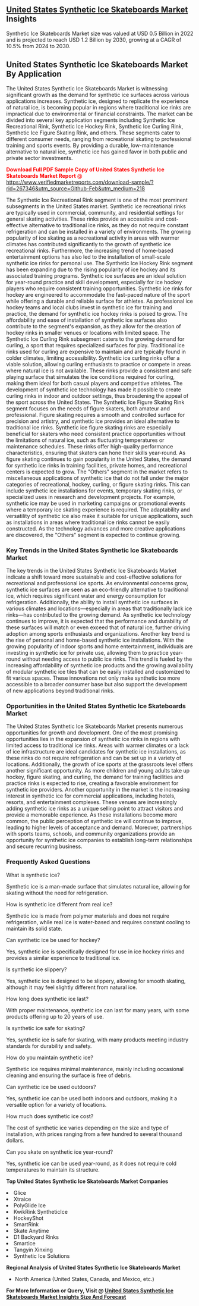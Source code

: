 <h2><a href="https://www.verifiedmarketreports.com/download-sample/?rid=267346&amp;utm_source=Github-Feb&amp;utm_medium=218" target="_blank">United States Synthetic Ice Skateboards Market</a> Insights</h2><p>Synthetic Ice Skateboards Market size was valued at USD 0.5 Billion in 2022 and is projected to reach USD 1.2 Billion by 2030, growing at a CAGR of 10.5% from 2024 to 2030.</p><p><div> <h2>United States Synthetic Ice Skateboards Market By Application</h2> The United States Synthetic Ice Skateboards Market is witnessing significant growth as the demand for synthetic ice surfaces across various applications increases. Synthetic ice, designed to replicate the experience of natural ice, is becoming popular in regions where traditional ice rinks are impractical due to environmental or financial constraints. The market can be divided into several key application segments including Synthetic Ice Recreational Rink, Synthetic Ice Hockey Rink, Synthetic Ice Curling Rink, Synthetic Ice Figure Skating Rink, and others. These segments cater to different consumer needs, ranging from recreational skating to professional training and sports events. By providing a durable, low-maintenance alternative to natural ice, synthetic ice has gained favor in both public and private sector investments. <p><p><span class=""><span style="color: #ff0000;"><strong>Download Full PDF Sample Copy of United States Synthetic Ice Skateboards Market Report</strong> @ </span><a href="https://www.verifiedmarketreports.com/download-sample/?rid=267346&amp;utm_source=Github-Feb&amp;utm_medium=218" target="_blank">https://www.verifiedmarketreports.com/download-sample/?rid=267346&amp;utm_source=Github-Feb&amp;utm_medium=218</a></span></p></p> The Synthetic Ice Recreational Rink segment is one of the most prominent subsegments in the United States market. Synthetic ice recreational rinks are typically used in commercial, community, and residential settings for general skating activities. These rinks provide an accessible and cost-effective alternative to traditional ice rinks, as they do not require constant refrigeration and can be installed in a variety of environments. The growing popularity of ice skating as a recreational activity in areas with warmer climates has contributed significantly to the growth of synthetic ice recreational rinks. Furthermore, the increasing trend of home-based entertainment options has also led to the installation of small-scale synthetic ice rinks for personal use. The Synthetic Ice Hockey Rink segment has been expanding due to the rising popularity of ice hockey and its associated training programs. Synthetic ice surfaces are an ideal solution for year-round practice and skill development, especially for ice hockey players who require consistent training opportunities. Synthetic ice rinks for hockey are engineered to accommodate the fast-paced nature of the sport while offering a durable and reliable surface for athletes. As professional ice hockey teams and local clubs invest in synthetic ice for training and practice, the demand for synthetic ice hockey rinks is poised to grow. The affordability and ease of installation of synthetic ice surfaces also contribute to the segment's expansion, as they allow for the creation of hockey rinks in smaller venues or locations with limited space. The Synthetic Ice Curling Rink subsegment caters to the growing demand for curling, a sport that requires specialized surfaces for play. Traditional ice rinks used for curling are expensive to maintain and are typically found in colder climates, limiting accessibility. Synthetic ice curling rinks offer a viable solution, allowing curling enthusiasts to practice or compete in areas where natural ice is not available. These rinks provide a consistent and safe playing surface that simulates the ice conditions required for curling, making them ideal for both casual players and competitive athletes. The development of synthetic ice technology has made it possible to create curling rinks in indoor and outdoor settings, thus broadening the appeal of the sport across the United States. The Synthetic Ice Figure Skating Rink segment focuses on the needs of figure skaters, both amateur and professional. Figure skating requires a smooth and controlled surface for precision and artistry, and synthetic ice provides an ideal alternative to traditional ice rinks. Synthetic ice figure skating rinks are especially beneficial for skaters who need consistent practice opportunities without the limitations of natural ice, such as fluctuating temperatures or maintenance schedules. These rinks offer high-quality performance characteristics, ensuring that skaters can hone their skills year-round. As figure skating continues to gain popularity in the United States, the demand for synthetic ice rinks in training facilities, private homes, and recreational centers is expected to grow. The "Others" segment in the market refers to miscellaneous applications of synthetic ice that do not fall under the major categories of recreational, hockey, curling, or figure skating rinks. This can include synthetic ice installations for events, temporary skating rinks, or specialized uses in research and development projects. For example, synthetic ice may be used in marketing campaigns or promotional events where a temporary ice skating experience is required. The adaptability and versatility of synthetic ice also make it suitable for unique applications, such as installations in areas where traditional ice rinks cannot be easily constructed. As the technology advances and more creative applications are discovered, the "Others" segment is expected to continue growing. <h3>Key Trends in the United States Synthetic Ice Skateboards Market</h3> The key trends in the United States Synthetic Ice Skateboards Market indicate a shift toward more sustainable and cost-effective solutions for recreational and professional ice sports. As environmental concerns grow, synthetic ice surfaces are seen as an eco-friendly alternative to traditional ice, which requires significant water and energy consumption for refrigeration. Additionally, the ability to install synthetic ice surfaces in various climates and locations—especially in areas that traditionally lack ice rinks—has contributed to the growing demand. As synthetic ice technology continues to improve, it is expected that the performance and durability of these surfaces will match or even exceed that of natural ice, further driving adoption among sports enthusiasts and organizations. Another key trend is the rise of personal and home-based synthetic ice installations. With the growing popularity of indoor sports and home entertainment, individuals are investing in synthetic ice for private use, allowing them to practice year-round without needing access to public ice rinks. This trend is fueled by the increasing affordability of synthetic ice products and the growing availability of modular synthetic ice tiles that can be easily installed and customized to fit various spaces. These innovations not only make synthetic ice more accessible to a broader consumer base but also support the development of new applications beyond traditional rinks. <h3>Opportunities in the United States Synthetic Ice Skateboards Market</h3> The United States Synthetic Ice Skateboards Market presents numerous opportunities for growth and development. One of the most promising opportunities lies in the expansion of synthetic ice rinks in regions with limited access to traditional ice rinks. Areas with warmer climates or a lack of ice infrastructure are ideal candidates for synthetic ice installations, as these rinks do not require refrigeration and can be set up in a variety of locations. Additionally, the growth of ice sports at the grassroots level offers another significant opportunity. As more children and young adults take up hockey, figure skating, and curling, the demand for training facilities and practice rinks is expected to rise, creating a favorable environment for synthetic ice providers. Another opportunity in the market is the increasing interest in synthetic ice for commercial applications, including hotels, resorts, and entertainment complexes. These venues are increasingly adding synthetic ice rinks as a unique selling point to attract visitors and provide a memorable experience. As these installations become more common, the public perception of synthetic ice will continue to improve, leading to higher levels of acceptance and demand. Moreover, partnerships with sports teams, schools, and community organizations provide an opportunity for synthetic ice companies to establish long-term relationships and secure recurring business. <h3>Frequently Asked Questions</h3> <p>What is synthetic ice?</p> <p>Synthetic ice is a man-made surface that simulates natural ice, allowing for skating without the need for refrigeration.</p> <p>How is synthetic ice different from real ice?</p> <p>Synthetic ice is made from polymer materials and does not require refrigeration, while real ice is water-based and requires constant cooling to maintain its solid state.</p> <p>Can synthetic ice be used for hockey?</p> <p>Yes, synthetic ice is specifically designed for use in ice hockey rinks and provides a similar experience to traditional ice.</p> <p>Is synthetic ice slippery?</p> <p>Yes, synthetic ice is designed to be slippery, allowing for smooth skating, although it may feel slightly different from natural ice.</p> <p>How long does synthetic ice last?</p> <p>With proper maintenance, synthetic ice can last for many years, with some products offering up to 20 years of use.</p> <p>Is synthetic ice safe for skating?</p> <p>Yes, synthetic ice is safe for skating, with many products meeting industry standards for durability and safety.</p> <p>How do you maintain synthetic ice?</p> <p>Synthetic ice requires minimal maintenance, mainly including occasional cleaning and ensuring the surface is free of debris.</p> <p>Can synthetic ice be used outdoors?</p> <p>Yes, synthetic ice can be used both indoors and outdoors, making it a versatile option for a variety of locations.</p> <p>How much does synthetic ice cost?</p> <p>The cost of synthetic ice varies depending on the size and type of installation, with prices ranging from a few hundred to several thousand dollars.</p> <p>Can you skate on synthetic ice year-round?</p> <p>Yes, synthetic ice can be used year-round, as it does not require cold temperatures to maintain its structure.</p> </div></p><p><strong>Top United States Synthetic Ice Skateboards Market Companies</strong></p><div data-test-id=""><p><li>Glice</li><li> Xtraice</li><li> PolyGlide Ice</li><li> KwikRink SyntheticIce</li><li> HockeyShot</li><li> SmartRink</li><li> Skate Anytime</li><li> D1 Backyard Rinks</li><li> Smartice</li><li> Tangyin Xinxing</li><li> Synthetic Ice Solutions</li></p><div><strong>Regional Analysis of&nbsp;United States Synthetic Ice Skateboards Market</strong></div><ul><li dir="ltr"><p dir="ltr">North America&nbsp;(United States, Canada, and Mexico, etc.)</p></li></ul><p><strong>For More Information or Query, Visit @&nbsp;</strong><strong><a href="https://www.verifiedmarketreports.com/product/synthetic-ice-skateboards-market/?utm_source=Github-Feb&amp;utm_medium=218" target="_blank">United States Synthetic Ice Skateboards Market Insights Size And Forecast</a></strong></p></div>
